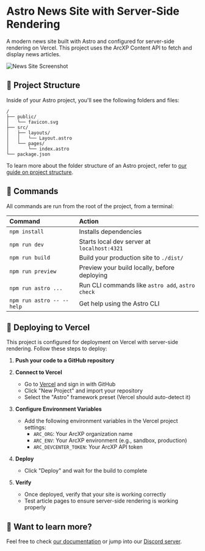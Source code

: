 # Astro News Site with Server-Side Rendering

A modern news site built with Astro and configured for server-side rendering on Vercel. This project uses the ArcXP Content API to fetch and display news articles.

![News Site Screenshot](https://github.com/withastro/astro/assets/2244813/a0a5533c-a856-4198-8470-2d67b1d7c554)

## 🚀 Project Structure

Inside of your Astro project, you'll see the following folders and files:

```text
/
├── public/
│   └── favicon.svg
├── src/
│   ├── layouts/
│   │   └── Layout.astro
│   └── pages/
│       └── index.astro
└── package.json
```

To learn more about the folder structure of an Astro project, refer to [our guide on project structure](https://docs.astro.build/en/basics/project-structure/).

## 🧞 Commands

All commands are run from the root of the project, from a terminal:

| Command                   | Action                                           |
| :------------------------ | :----------------------------------------------- |
| `npm install`             | Installs dependencies                            |
| `npm run dev`             | Starts local dev server at `localhost:4321`      |
| `npm run build`           | Build your production site to `./dist/`          |
| `npm run preview`         | Preview your build locally, before deploying     |
| `npm run astro ...`       | Run CLI commands like `astro add`, `astro check` |
| `npm run astro -- --help` | Get help using the Astro CLI                     |

## 🚀 Deploying to Vercel

This project is configured for deployment on Vercel with server-side rendering. Follow these steps to deploy:

1. **Push your code to a GitHub repository**

2. **Connect to Vercel**
   - Go to [Vercel](https://vercel.com) and sign in with GitHub
   - Click "New Project" and import your repository
   - Select the "Astro" framework preset (Vercel should auto-detect it)

3. **Configure Environment Variables**
   - Add the following environment variables in the Vercel project settings:
     - `ARC_ORG`: Your ArcXP organization name
     - `ARC_ENV`: Your ArcXP environment (e.g., sandbox, production)
     - `ARC_DEVCENTER_TOKEN`: Your ArcXP API token

4. **Deploy**
   - Click "Deploy" and wait for the build to complete

5. **Verify**
   - Once deployed, verify that your site is working correctly
   - Test article pages to ensure server-side rendering is working properly

## 👀 Want to learn more?

Feel free to check [our documentation](https://docs.astro.build) or jump into our [Discord server](https://astro.build/chat).
